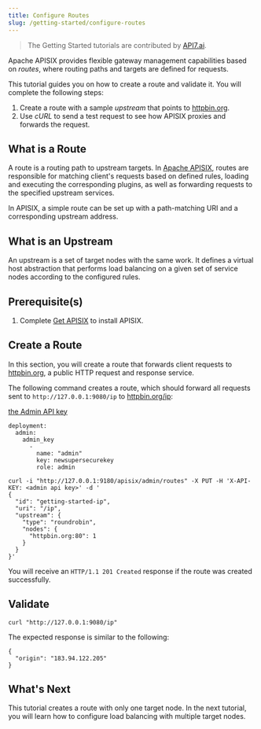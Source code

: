 ```yaml
---
title: Configure Routes
slug: /getting-started/configure-routes
---
```


<head>
  <link rel="canonical" href="https://docs.api7.ai/apisix/getting-started/configure-routes" />
</head>

> The Getting Started tutorials are contributed by [API7.ai](https://api7.ai/).

Apache APISIX provides flexible gateway management capabilities based on _routes_, where routing paths and targets are defined for requests.

This tutorial guides you on how to create a route and validate it. You will complete the following steps:

1. Create a route with a sample _upstream_ that points to [httpbin.org](http://httpbin.org).
2. Use _cURL_ to send a test request to see how APISIX proxies and forwards the request.

## What is a Route

A route is a routing path to upstream targets. In [Apache APISIX](https://api7.ai/apisix), routes are responsible for matching client's requests based on defined rules, loading and executing the corresponding plugins, as well as forwarding requests to the specified upstream services.

In APISIX, a simple route can be set up with a path-matching URI and a corresponding upstream address.

## What is an Upstream

An upstream is a set of target nodes with the same work. It defines a virtual host abstraction that performs load balancing on a given set of service nodes according to the configured rules.

## Prerequisite(s)

1. Complete [Get APISIX](./README.md) to install APISIX.

## Create a Route

In this section, you will create a route that forwards client requests to [httpbin.org](http://httpbin.org), a public HTTP request and response service.

The following command creates a route, which should forward all requests sent to `http://127.0.0.1:9080/ip` to [httpbin.org/ip](http://httpbin.org/ip):

[the Admin API key](https://apisix.apache.org/docs/apisix/installation-guide/#updating-admin-api-key)
```
deployment:
  admin:
    admin_key
      -
        name: "admin"
        key: newsupersecurekey
        role: admin
```

```shell
curl -i "http://127.0.0.1:9180/apisix/admin/routes" -X PUT -H 'X-API-KEY: <admin api key>' -d '
{
  "id": "getting-started-ip",
  "uri": "/ip",
  "upstream": {
    "type": "roundrobin",
    "nodes": {
      "httpbin.org:80": 1
    }
  }
}'
```

You will receive an `HTTP/1.1 201 Created` response if the route was created successfully.

## Validate

```shell
curl "http://127.0.0.1:9080/ip"
```

The expected response is similar to the following:

```text
{
  "origin": "183.94.122.205"
}
```

## What's Next

This tutorial creates a route with only one target node. In the next tutorial, you will learn how to configure load balancing with multiple target nodes.
